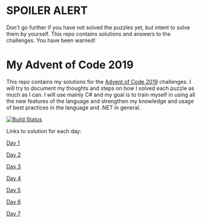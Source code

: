 # SPOILER ALERT
Don't go further if you have not solved the puzzles yet, but intent to solve them by yourself. This repo contains solutions and answers to the challenges. You have been warned!

# My Advent of Code 2019
This repo contains my solutions for the [Advent of Code 2019](https://adventofcode.com/) challenges. I will try to document my thoughts and steps on how I solved each puzzle as much as I can.
I will use mainly C# and my goal is to train myself in using all the new features of the language and strengthen my knowledge and usage of best practices in the language and .NET in general.

[![Build Status](https://dev.azure.com/griesingersoftware/Advent%20of%20Code%202019/_apis/build/status/jooni91.advent-of-code-2019?branchName=master)](https://dev.azure.com/griesingersoftware/Advent%20of%20Code%202019/_build/latest?definitionId=15&branchName=master)

Links to solution for each day:

[Day 1](https://github.com/jooni91/advent-of-code-2019/tree/master/src/Solutions/Day1)

[Day 2](https://github.com/jooni91/advent-of-code-2019/tree/master/src/Solutions/Day2)

[Day 3](https://github.com/jooni91/advent-of-code-2019/tree/master/src/Solutions/Day3)

[Day 4](https://github.com/jooni91/advent-of-code-2019/tree/master/src/Solutions/Day4)

[Day 5](https://github.com/jooni91/advent-of-code-2019/tree/master/src/Solutions/Day5)

[Day 6](https://github.com/jooni91/advent-of-code-2019/tree/master/src/Solutions/Day6)

[Day 7](https://github.com/jooni91/advent-of-code-2019/tree/master/src/Solutions/Day7)
